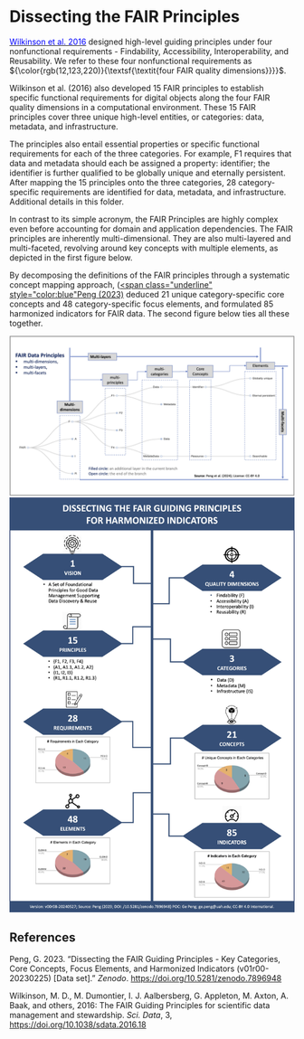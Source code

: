 Dissecting the FAIR Principles
==============================

[<span class="underline" style="color:blue">Wilkinson et al. 2016</span>](https://doi.org/10.1038/sdata.2016.18) designed high-level guiding principles under four nonfunctional requirements - Findability, Accessibility, Interoperability, and Reusability. We refer to these four nonfunctional requirements as ${\color{rgb(12,123,220)}{\textsf{\textit{four FAIR quality dimensions}}}}$.

Wilkinson et al. (2016) also developed 15 FAIR principles to establish specific functional requirements for digital objects along the four FAIR quality dimensions in a computational environment. These 15 FAIR principles cover three unique high-level entities, or categories: data, metadata, and infrastructure. 

The principles also entail essential properties or specific functional requirements for each of the three categories. For example, F1 requires that data and metadata should each be assigned a property: identifier; the identifier is further qualified to be globally unique and eternally persistent. After mapping the 15 principles onto the three categories, 28 category-specific requirements are identified for data, metadata, and infrastructure. Additional details in this folder.

In contrast to its simple acronym, the FAIR Principles are highly complex even before accounting for domain and application dependencies. The FAIR principles are inherently multi-dimensional. They are also multi-layered and multi-faceted, revolving around key concepts with multiple elements, as depicted in the first figure below.

By decomposing the definitions of the FAIR principles through a systematic concept mapping approach, ([<span class="underline" style="color:blue"Peng (2023)</span>](https://doi.org/10.5281/zenodo.7896948) deduced 21 unique category-specific core concepts and 48 category-specific focus elements, and formulated 85 harmonized indicators for FAIR data. The second figure below ties all these together.

<img src="./_images/Peng_etal_2024-IJED-Figure2.jpg" width="850" />

<img src="./_images/Peng_DissectingFAIR-Principles_v00r08.jpg" width="550" />


References
----------

Peng, G. 2023. “Dissecting the FAIR Guiding Principles - Key Categories, Core Concepts, Focus Elements, and Harmonized Indicators (v01r00-20230225) [Data set].” _Zenodo_. https://doi.org/10.5281/zenodo.7896948 

Wilkinson, M. D.,  M. Dumontier, I. J. Aalbersberg, G. Appleton, M. Axton, A. Baak, and others, 2016: The FAIR Guiding Principles for scientific data management and stewardship. _Sci. Data_, 3,  https://doi.org/10.1038/sdata.2016.18
